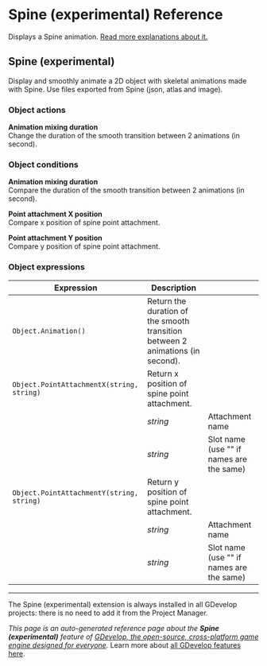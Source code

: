 # Spine (experimental) Reference

Displays a Spine animation. [Read more explanations about it.](/gdevelop5/objects/spine)



## Spine (experimental) 

Display and smoothly animate a 2D object with skeletal animations made with Spine. Use files exported from Spine (json, atlas and image). 

### Object actions

**Animation mixing duration**  
Change the duration of the smooth transition between 2 animations (in second).

### Object conditions

**Animation mixing duration**  
Compare the duration of the smooth transition between 2 animations (in second).

**Point attachment X position**  
Compare x position of spine point attachment.

**Point attachment Y position**  
Compare y position of spine point attachment.

### Object expressions

| Expression | Description |  |
|-----|-----|-----|
| `Object.Animation()` | Return the duration of the smooth transition between 2 animations (in second). ||
| `Object.PointAttachmentX(string, string)` | Return x position of spine point attachment. ||
| | _string_ | Attachment name |
| | _string_ | Slot name (use "" if names are the same) |
| `Object.PointAttachmentY(string, string)` | Return y position of spine point attachment. ||
| | _string_ | Attachment name |
| | _string_ | Slot name (use "" if names are the same) |
---

The Spine (experimental) extension is always installed in all GDevelop projects: there is no need to add it from the Project Manager.

*This page is an auto-generated reference page about the **Spine (experimental)** feature of [GDevelop, the open-source, cross-platform game engine designed for everyone](https://gdevelop.io/).* Learn more about [all GDevelop features here](/gdevelop5/all-features).